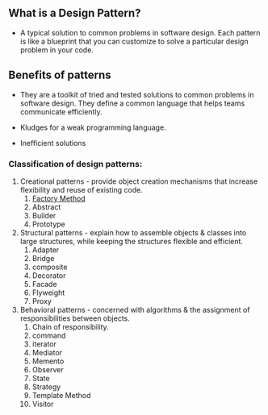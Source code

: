 ## What is a Design Pattern?
  - A typical solution to common problems in software design. Each pattern is like a blueprint that you can customize to
    solve a particular design problem in your code.
    
## Benefits of patterns
  - They are a toolkit of tried and tested solutions to common problems in software design. They define a common language that helps
    teams communicate efficiently.

  - Kludges for a weak programming language.
  - Inefficient solutions

### Classification of design patterns:

1. Creational patterns - provide object creation mechanisms that increase flexibility and reuse of existing code.
    1. [Factory Method](./Factory)
    2. Abstract
    3. Builder
    4. Prototype
2. Structural patterns - explain how to assemble objects & classes into large structures, while keeping the
    structures flexible and efficient.
    1. Adapter
    2. Bridge
    3. composite
    4. Decorator
    5. Facade
    6. Flyweight
    7. Proxy
3. Behavioral patterns - concerned with algorithms & the assignment of responsibilities between objects.
    1. Chain of responsibility.
    2. command
    3. iterator
    4. Mediator
    5. Memento
    6. Observer
    7. State
    8. Strategy
    9. Template Method
    10. Visitor
